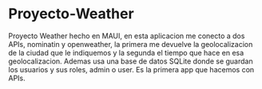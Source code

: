# Proyecto-Weather
Proyecto Weather hecho en MAUI, en esta aplicacion me conecto a dos APIs, nominatin y openweather, la primera me devuelve la geolocalizacion de la ciudad que le indiquemos y la segunda el tiempo que hace en esa geolocalizacion. Ademas usa una base de datos SQLite donde se guardan los usuarios y sus roles, admin o user. Es la primera app que hacemos con APIs.

